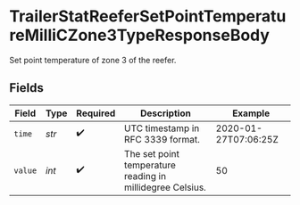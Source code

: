 # TrailerStatReeferSetPointTemperatureMilliCZone3TypeResponseBody

Set point temperature of zone 3 of the reefer.


## Fields

| Field                                                     | Type                                                      | Required                                                  | Description                                               | Example                                                   |
| --------------------------------------------------------- | --------------------------------------------------------- | --------------------------------------------------------- | --------------------------------------------------------- | --------------------------------------------------------- |
| `time`                                                    | *str*                                                     | :heavy_check_mark:                                        | UTC timestamp in RFC 3339 format.                         | 2020-01-27T07:06:25Z                                      |
| `value`                                                   | *int*                                                     | :heavy_check_mark:                                        | The set point temperature reading in millidegree Celsius. | 50                                                        |